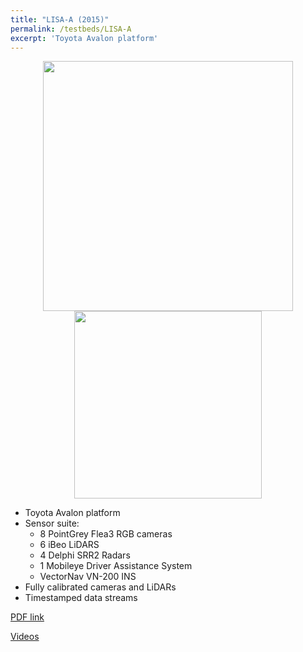 ```yaml
---
title: "LISA-A (2015)"
permalink: /testbeds/LISA-A
excerpt: 'Toyota Avalon platform'
---
```

<p align="center">
  <img align="middle" src="https://arangesh.github.io/images/LISA-A-im1.jpg?raw=true" width="400" />
  <img align="middle" src="https://arangesh.github.io/images/LISA-A-im2.jpg?raw=true" width="300" />
</p>

* Toyota Avalon platform
* Sensor suite:
    * 8 PointGrey Flea3 RGB cameras
    * 6 iBeo LiDARS
    * 4 Delphi SRR2 Radars
    * 1 Mobileye Driver Assistance System
    * VectorNav VN-200 INS
* Fully calibrated cameras and LiDARs
* Timestamped data streams

[PDF link](http://cvrr.ucsd.edu/testbeds/lisa-a/info.pdf)

[Videos](https://www.youtube.com/watch?v=NN0rvKv-Aq8&feature=youtu.be)
